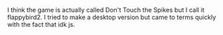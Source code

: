 I think the game is actually called Don't Touch the Spikes but I call it flappybird2.  I tried to make a desktop version but came to terms quickly with the fact that idk js.
